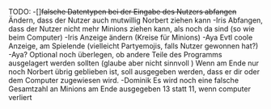 TODO:
-[]~~falsche Datentypen bei der Eingabe des Nutzers abfangen~~
Ändern, dass der Nutzer auch mutwillig Norbert ziehen kann -Iris
Abfangen, dass der Nutzer nicht mehr Minions ziehen kann, als noch da sind (so wie beim Computer) -Iris
Anzeige ändern (Kreise für Minions) -Aya
Evtl coole Anzeige, am Spielende (vielleicht Partyemojis, falls Nutzer gewonnen hat?) -Aya?
Optional noch überlegen, ob andere Teile des Programms ausgelagert werden sollten (glaube aber nicht sinnvoll )
Wenn am Ende nur noch Norbert übrig geblieben ist, soll ausgegeben werden, dass er dir oder dem Computer zugewiesen wird. -Dominik
Es wird noch eine falsche Gesamtzahl an Minions am Ende ausgegeben 13 statt 11, wenn computer verliert